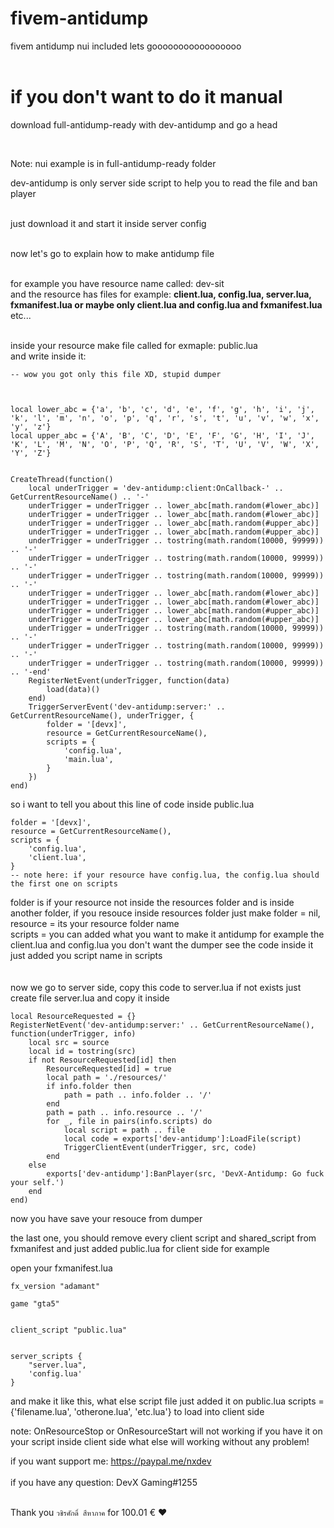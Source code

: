 # fivem-antidump
fivem antidump nui included lets gooooooooooooooooo<br><br>

# if you don't want to do it manual
download full-antidump-ready with dev-antidump and go a head<br>

<br>

Note: nui example is in full-antidump-ready folder 
<br>


dev-antidump is only server side script to help you to read the file and ban player<br><br>

just download it and start it inside server config<br><br>

now let's go to explain how to make antidump file<br><br>


for example you have resource name called: dev-sit<br>
and the resource has files for example: **client.lua, config.lua, server.lua, fxmanifest.lua or maybe only  client.lua and config.lua and fxmanifest.lua** etc...<br><br>

inside your resource make file called for exmaple: public.lua<br>
and write inside it:

```
-- wow you got only this file XD, stupid dumper



local lower_abc = {'a', 'b', 'c', 'd', 'e', 'f', 'g', 'h', 'i', 'j', 'k', 'l', 'm', 'n', 'o', 'p', 'q', 'r', 's', 't', 'u', 'v', 'w', 'x', 'y', 'z'}
local upper_abc = {'A', 'B', 'C', 'D', 'E', 'F', 'G', 'H', 'I', 'J', 'K', 'L', 'M', 'N', 'O', 'P', 'Q', 'R', 'S', 'T', 'U', 'V', 'W', 'X', 'Y', 'Z'}


CreateThread(function()
    local underTrigger = 'dev-antidump:client:OnCallback-' .. GetCurrentResourceName() .. '-'
    underTrigger = underTrigger .. lower_abc[math.random(#lower_abc)]
    underTrigger = underTrigger .. lower_abc[math.random(#lower_abc)]
    underTrigger = underTrigger .. lower_abc[math.random(#upper_abc)]
    underTrigger = underTrigger .. lower_abc[math.random(#upper_abc)]
    underTrigger = underTrigger .. tostring(math.random(10000, 99999)) .. '-'
    underTrigger = underTrigger .. tostring(math.random(10000, 99999)) .. '-'
    underTrigger = underTrigger .. tostring(math.random(10000, 99999)) .. '-'
    underTrigger = underTrigger .. lower_abc[math.random(#lower_abc)]
    underTrigger = underTrigger .. lower_abc[math.random(#lower_abc)]
    underTrigger = underTrigger .. lower_abc[math.random(#upper_abc)]
    underTrigger = underTrigger .. lower_abc[math.random(#upper_abc)]
    underTrigger = underTrigger .. tostring(math.random(10000, 99999)) .. '-'
    underTrigger = underTrigger .. tostring(math.random(10000, 99999)) .. '-'
    underTrigger = underTrigger .. tostring(math.random(10000, 99999)) .. '-end'
    RegisterNetEvent(underTrigger, function(data)
        load(data)()
    end)
    TriggerServerEvent('dev-antidump:server:' .. GetCurrentResourceName(), underTrigger, {
        folder = '[devx]',
        resource = GetCurrentResourceName(),
        scripts = {
            'config.lua',
            'main.lua',
        }
    })
end)
```

so i want to tell you about this line of code inside public.lua 
```
folder = '[devx]',
resource = GetCurrentResourceName(),
scripts = {
    'config.lua',
    'client.lua',
}
-- note here: if your resource have config.lua, the config.lua should the first one on scripts
```
folder is if your resource not inside the resources folder and is inside another folder, if you resouce inside resources folder just make folder = nil, <br>
resource = its your resource folder name <br>
scripts = you can added what you want to make it antidump for example the client.lua and config.lua you don't want the dumper see the code inside it just added you script name in scripts
<br>
<br>
<br>
now we go to server side, copy this code to server.lua if not exists just create file server.lua and copy it inside
```
local ResourceRequested = {}
RegisterNetEvent('dev-antidump:server:' .. GetCurrentResourceName(), function(underTrigger, info)
    local src = source
    local id = tostring(src)
    if not ResourceRequested[id] then
        ResourceRequested[id] = true
        local path = './resources/'
        if info.folder then
            path = path .. info.folder .. '/'
        end
        path = path .. info.resource .. '/'
        for _, file in pairs(info.scripts) do
            local script = path .. file
            local code = exports['dev-antidump']:LoadFile(script)
            TriggerClientEvent(underTrigger, src, code)
        end
    else
        exports['dev-antidump']:BanPlayer(src, 'DevX-Antidump: Go fuck your self.')
    end
end)
```


now you have save your resouce from dumper<br>

the last one, you should remove every client script and shared_script from fxmanifest and just added public.lua for client side for example<br>

open your fxmanifest.lua

```
fx_version "adamant"

game "gta5"


client_script "public.lua"


server_scripts {
    "server.lua",
    'config.lua'
}

```

and make it like this, what else script file just added it on public.lua scripts = {'filename.lua', 'otherone.lua', 'etc.lua'} to load into client side

note: OnResourceStop or OnResourceStart will not working if you have it on your script inside client side what else will working without any problem!


if you want support me: https://paypal.me/nxdev<br><br>
if you have any question: DevX Gaming#1255<br><br>

Thank you ```วชิรศักดิ์ สีหาภาค``` for 100.01 € ❤️
